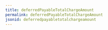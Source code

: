 ```yaml
---
title: deferredPayableTotalChargeAmount
permalink: deferredPayableTotalChargeAmount
jsonid: deferredpayabletotalchargeamount
---
```

